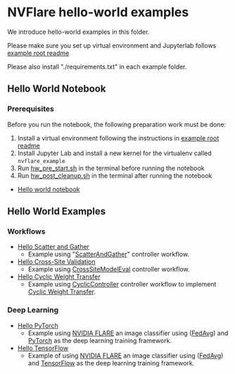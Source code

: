 # NVFlare hello-world examples

We introduce hello-world examples in this folder.

Please make sure you set up virtual environment and Jupyterlab follows [example root readme](../README.md)

Please also install "./requirements.txt" in each example folder.

## Hello World Notebook
### Prerequisites
  Before you run the notebook, the following preparation work must be done:

  1. Install a virtual environment following the instructions in [example root readme](../README.md)
  2. Install Jupyter Lab and install a new kernel for the virtualenv called `nvflare_example`
  3. Run [hw_pre_start.sh](./hw_pre_start.sh) in the terminal before running the notebook
  4. Run [hw_post_cleanup.sh](./hw_post_cleanup.sh) in the terminal after running the notebook 

* [Hello world notebook](./hello_world.ipynb)

## Hello World Examples
### Workflows
* [Hello Scatter and Gather](./hello-numpy-sag/README.md)
    * Example using "[ScatterAndGather](https://nvflare.readthedocs.io/en/2.3/apidocs/nvflare.app_common.workflows.scatter_and_gather.html)" controller workflow.
* [Hello Cross-Site Validation](./hello-numpy-cross-val/README.md)
    * Example using [CrossSiteModelEval](https://nvflare.readthedocs.io/en/2.3/apidocs/nvflare.app_common.workflows.cross_site_model_eval.html) controller workflow.
* [Hello Cyclic Weight Transfer](./hello-cyclic/README.md)
    * Example using [CyclicController](https://nvflare.readthedocs.io/en/2.3/apidocs/nvflare.app_common.workflows.cyclic_ctl.html) controller workflow to implement [Cyclic Weight Transfer](https://pubmed.ncbi.nlm.nih.gov/29617797/).

### Deep Learning
* [Hello PyTorch](./hello-pt/README.md)
  * Example using [NVIDIA FLARE](https://nvflare.readthedocs.io/en/2.3/index.html) an image classifier using ([FedAvg](https://arxiv.org/abs/1602.05629)) and [PyTorch](https://pytorch.org/) as the deep learning training framework.
* [Hello TensorFlow](./hello-tf2/README.md)
  * Example of using [NVIDIA FLARE](https://nvflare.readthedocs.io/en/2.3/index.html) an image classifier using ([FedAvg](https://arxiv.org/abs/1602.05629)) and [TensorFlow](https://tensorflow.org/) as the deep learning training framework.


